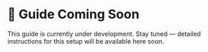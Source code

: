 # 🚧 Guide Coming Soon

This guide is currently under development. Stay tuned — detailed instructions for this setup will be available here soon.